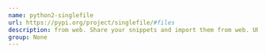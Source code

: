 ```yaml
---
name: python2-singlefile
url: https://pypi.org/project/singlefile/#files
description: from web. Share your snippets and import them from web. URL : https://pypi.org/project/singlefile/#files Groups : None
group: None
---
```

